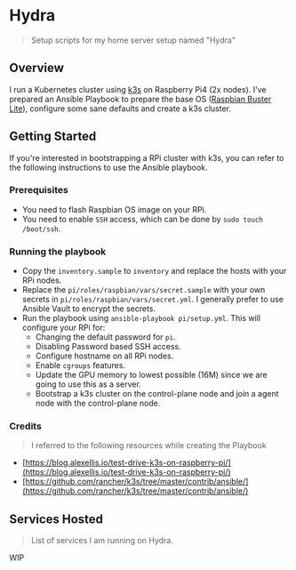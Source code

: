 # Hydra

> Setup scripts for my home server setup named "Hydra"

## Overview

I run a Kubernetes cluster using [k3s](https://k3s.io/) on Raspberry Pi4 (2x nodes). I've prepared an Ansible Playbook to prepare the base OS ([Raspbian Buster Lite](https://www.raspberrypi.org/downloads/raspbian/)), configure some sane defaults and create a k3s cluster.

## Getting Started

If you're interested in bootstrapping a RPi cluster with k3s, you can refer to the following instructions to use the Ansible playbook.

### Prerequisites

- You need to flash Raspbian OS image on your RPi.
- You need to enable `SSH` access, which can be done by `sudo touch /boot/ssh`.

### Running the playbook

- Copy the `inventory.sample` to `inventory` and replace the hosts with your RPi nodes.
- Replace the `pi/roles/raspbian/vars/secret.sample` with your own secrets in `pi/roles/raspbian/vars/secret.yml`. I generally prefer to use Ansible Vault to encrypt the secrets.
- Run the playbook using `ansible-playbook pi/setup.yml`. This will configure your RPi for:
  - Changing the default password for `pi`.
  - Disabling Password based SSH access.
  - Configure hostname on all RPi nodes.
  - Enable `cgroups` features.
  - Update the GPU memory to lowest possible (16M) since we are going to use this as a server.
  - Bootstrap a k3s cluster on the control-plane node and join a agent node with the control-plane node.

### Credits

> I referred to the following resources while creating the Playbook

- [https://blog.alexellis.io/test-drive-k3s-on-raspberry-pi/](https://blog.alexellis.io/test-drive-k3s-on-raspberry-pi/)
- [https://github.com/rancher/k3s/tree/master/contrib/ansible/](https://github.com/rancher/k3s/tree/master/contrib/ansible/)

## Services Hosted

> List of services I am running on Hydra.

WIP
